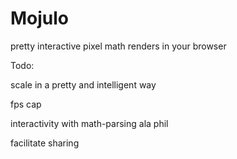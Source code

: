 Mojulo
======

pretty interactive pixel math renders in your browser 




Todo:

  scale in a pretty and intelligent way 
  
  fps cap
  
  interactivity with math-parsing ala phil
  
  facilitate sharing
